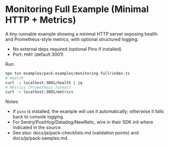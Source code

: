 # Monitoring Full Example (Minimal HTTP + Metrics)

A tiny runnable example showing a minimal HTTP server exposing health and Prometheus-style metrics, with optional structured logging.

- No external deps required (optional Pino if installed)
- Port: `PORT` (default 3001)

Run:
```bash
npx tsx examples/pack-examples/monitoring-full/index.ts
# Health
curl -s localhost:3001/health | jq
# Metrics (Prometheus format)
curl -s localhost:3001/metrics
```

Notes:
- If `pino` is installed, the example will use it automatically; otherwise it falls back to console logging.
- For Sentry/PostHog/Datadog/NewRelic, wire in their SDK init where indicated in the source.
- See also: docs/ja/pack-checklists.md (validation points) and docs/ja/pack-samples.md.
